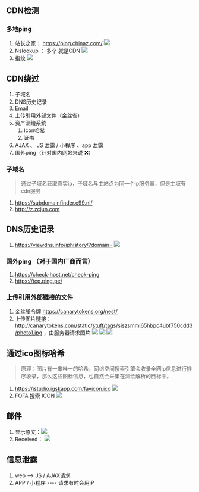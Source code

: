 
## CDN检测
### 多地ping
1. 站长之家： https://ping.chinaz.com/  ![](media/Pasted%20image%2020250621212921.png)  
2. Nslookup ： 多个 就是CDN   ![](media/Pasted%20image%2020250621212937.png)  
3. 指纹   ![](media/Pasted%20image%2020250621213007.png)  

## CDN绕过
1. 子域名
2. DNS历史记录
3. Email
4. 上传引用外部文件（金丝雀）
5. 资产测绘系统
	1. Icon哈希
	2. 证书
6. AJAX 、 JS 泄露 / 小程序 、app 泄露
7. 国外ping（针对国内网站来说 ❌）
### 子域名
>通过⼦域名获取真实ip，⼦域名与主站点为同⼀个ip服务器，但是主域有cdn服务

1. https://subdomainfinder.c99.nl/
2. http://z.zcjun.com
## DNS历史记录
1. https://viewdns.info/iphistory/?domain=   ![](media/Pasted%20image%2020250621210941.png)

### 国外ping （对于国内厂商而言）
1. https://check-host.net/check-ping
2. https://tcp.ping.pe/

### 上传引用外部链接的文件
1. 金丝雀令牌 https://canarytokens.org/nest/
2. 上传图片链接： http://canarytokens.com/static/stuff/tags/siszsmml65hbpc4ubf750cdd3/photo1.jpg ，由服务器请求图片   ![](media/Pasted%20image%2020250621210518.png)  ![](media/Pasted%20image%2020250621210506.png)  ![](media/Pasted%20image%2020250621210530.png)  



## 通过ico图标哈希
>原理：图⽚有⼀串唯⼀的哈希，⽹络空间搜索引擎会收录全⽹ip信息进⾏排序收录，那么这些图标信息，也⾃然会采集在测绘解析的⽬标中。

1. https://istudio.igskapp.com/favicon.ico    ![](media/Pasted%20image%2020250621211040.png)  
2.  FOFA 搜索 ICON   ![](media/Pasted%20image%2020250621211148.png)

## 邮件
1. 显示原文：![](media/Pasted%20image%2020250621212525.png)  
2. Received：   ![](media/Pasted%20image%2020250621212443.png)
## 信息泄露
1. web  -->  JS   / AJAX请求
2. APP / 小程序 ---- 请求有时会用IP